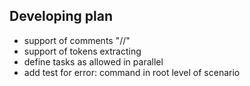 ## Developing plan
- support of comments "//"
- support of tokens extracting
- define tasks as allowed in parallel
- add test for error: command in root level of scenario